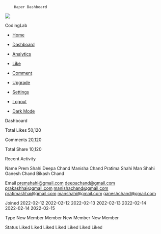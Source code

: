        Haper Dashboard

[![](https://cloudychan.github.io/Haper/Images/logo.png)](account-settings/index.html)

CodingLab

*   [Home](#)
*   [Dashboard](#)
*   [Analytics](#)
*   [Like](#)
*   [Comment](#)
*   [Upgrade](../Pricing/index.html)
*   [Settings](Settings/index.html)

*   [Logout](../../index.html)
*   [Dark Mode](#)
    

Dashboard

Total Likes 50,120

Comments 20,120

Total Share 10,120

Recent Activity

Name Prem Shahi Deepa Chand Manisha Chand Pratima Shahi Man Shahi Ganesh Chand Bikash Chand

Email premshahi@gmail.com deepachand@gmail.com prakashhai@gmail.com manishachand@gmail.com pratimashhai@gmail.com manshahi@gmail.com ganeshchand@gmail.com

Joined 2022-02-12 2022-02-12 2022-02-13 2022-02-13 2022-02-14 2022-02-14 2022-02-15

Type New Member Member New Member New Member

Status Liked Liked Liked Liked Liked Liked Liked
